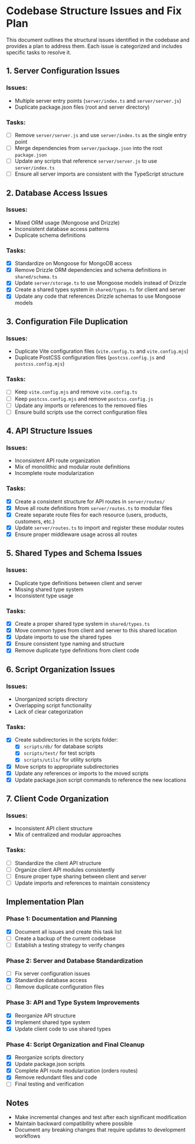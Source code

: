 # Codebase Structure Issues and Fix Plan

This document outlines the structural issues identified in the codebase and provides a plan to address them. Each issue is categorized and includes specific tasks to resolve it.

## 1. Server Configuration Issues

### Issues:
- Multiple server entry points (`server/index.ts` and `server/server.js`)
- Duplicate package.json files (root and server directory)

### Tasks:
- [ ] Remove `server/server.js` and use `server/index.ts` as the single entry point
- [ ] Merge dependencies from `server/package.json` into the root `package.json`
- [ ] Update any scripts that reference `server/server.js` to use `server/index.ts`
- [ ] Ensure all server imports are consistent with the TypeScript structure

## 2. Database Access Issues

### Issues:
- Mixed ORM usage (Mongoose and Drizzle)
- Inconsistent database access patterns
- Duplicate schema definitions

### Tasks:
- [x] Standardize on Mongoose for MongoDB access
- [x] Remove Drizzle ORM dependencies and schema definitions in `shared/schema.ts`
- [x] Update `server/storage.ts` to use Mongoose models instead of Drizzle
- [x] Create a shared types system in `shared/types.ts` for client and server
- [x] Update any code that references Drizzle schemas to use Mongoose models

## 3. Configuration File Duplication

### Issues:
- Duplicate Vite configuration files (`vite.config.ts` and `vite.config.mjs`)
- Duplicate PostCSS configuration files (`postcss.config.js` and `postcss.config.mjs`)

### Tasks:
- [ ] Keep `vite.config.mjs` and remove `vite.config.ts`
- [ ] Keep `postcss.config.mjs` and remove `postcss.config.js`
- [ ] Update any imports or references to the removed files
- [ ] Ensure build scripts use the correct configuration files

## 4. API Structure Issues

### Issues:
- Inconsistent API route organization
- Mix of monolithic and modular route definitions
- Incomplete route modularization

### Tasks:
- [x] Create a consistent structure for API routes in `server/routes/`
- [x] Move all route definitions from `server/routes.ts` to modular files
- [x] Create separate route files for each resource (users, products, customers, etc.)
- [x] Update `server/routes.ts` to import and register these modular routes
- [x] Ensure proper middleware usage across all routes

## 5. Shared Types and Schema Issues

### Issues:
- Duplicate type definitions between client and server
- Missing shared type system
- Inconsistent type usage

### Tasks:
- [x] Create a proper shared type system in `shared/types.ts`
- [x] Move common types from client and server to this shared location
- [x] Update imports to use the shared types
- [x] Ensure consistent type naming and structure
- [x] Remove duplicate type definitions from client code

## 6. Script Organization Issues

### Issues:
- Unorganized scripts directory
- Overlapping script functionality
- Lack of clear categorization

### Tasks:
- [x] Create subdirectories in the scripts folder:
  - [x] `scripts/db/` for database scripts
  - [x] `scripts/test/` for test scripts
  - [x] `scripts/utils/` for utility scripts
- [x] Move scripts to appropriate subdirectories
- [x] Update any references or imports to the moved scripts
- [x] Update package.json script commands to reference the new locations

## 7. Client Code Organization

### Issues:
- Inconsistent API client structure
- Mix of centralized and modular approaches

### Tasks:
- [ ] Standardize the client API structure
- [ ] Organize client API modules consistently
- [ ] Ensure proper type sharing between client and server
- [ ] Update imports and references to maintain consistency

## Implementation Plan

### Phase 1: Documentation and Planning
- [x] Document all issues and create this task list
- [ ] Create a backup of the current codebase
- [ ] Establish a testing strategy to verify changes

### Phase 2: Server and Database Standardization
- [ ] Fix server configuration issues
- [x] Standardize database access
- [ ] Remove duplicate configuration files

### Phase 3: API and Type System Improvements
- [x] Reorganize API structure
- [x] Implement shared type system
- [x] Update client code to use shared types

### Phase 4: Script Organization and Final Cleanup
- [x] Reorganize scripts directory
- [x] Update package.json scripts
- [x] Complete API route modularization (orders routes)
- [x] Remove redundant files and code
- [ ] Final testing and verification

## Notes

- Make incremental changes and test after each significant modification
- Maintain backward compatibility where possible
- Document any breaking changes that require updates to development workflows
